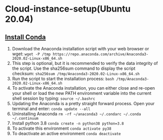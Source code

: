 # Cloud-instance-setup(Ubuntu 20.04)
## [Install Conda](https://linuxize.com/post/how-to-install-anaconda-on-ubuntu-20-04/)
  1. Download the Anaconda installation script with your web browser or wget: `wget -P /tmp https://repo.anaconda.com/archive/Anaconda3-2020.02-Linux-x86_64.sh`
  2. This step is optional, but it is recommended to verify the data integrity of the script. Use the sha256sum command to display the script checksum: `sha256sum /tmp/Anaconda3-2020.02-Linux-x86_64.sh`
  3. Run the script to start the installation process: `bash /tmp/Anaconda3-2020.02-Linux-x86_64.sh`
  4. To activate the Anaconda installation, you can either close and re-open your shell or load the new PATH environment variable into the current shell session by typing: `source ~/.bashrc`
  5. Updating the Anaconda is a pretty straight forward process. Open your terminal and enter: `conda update --all`
  6. Uninstalling Anaconda `rm -rf ~/anaconda3 ~/.condarc ~/.conda ~/.continuum`
  7. Install python 3.8 `conda create -n python38 python=3.8`
  8. To activate this environment `conda activate py38`
  9. To deactivate an active environment `conda deactivate`
